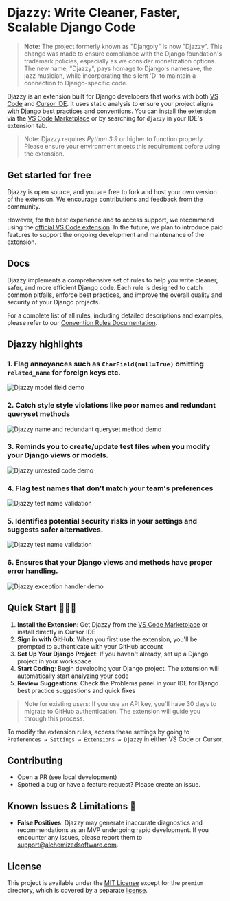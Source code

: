 # Djazzy: Write Cleaner, Faster, Scalable Django Code

> **Note:** The project formerly known as "Djangoly" is now "Djazzy". This change was made to ensure compliance with the Django foundation's trademark policies, especially as we consider monetization options. The new name, "Djazzy", pays homage to Django's namesake, the jazz musician, while incorporating the silent 'D' to maintain a connection to Django-specific code.

Djazzy is an extension built for Django developers that works with both [VS Code](https://code.visualstudio.com/) and [Cursor IDE](https://www.cursor.com/). It uses static analysis to ensure your project aligns with Django best practices and conventions. You can install the extension via the [VS Code Marketplace](https://marketplace.visualstudio.com/items?itemName=Alchemized.djangoly) or by searching for `djazzy` in your IDE's extension tab.

> Note: Djazzy requires _Python 3.9_ or higher to function properly. Please ensure your environment meets this requirement before using the extension.


## Get started for free

Djazzy is open source, and you are free to fork and host your own version of the extension. We encourage contributions and feedback from the community.

However, for the best experience and to access support, we recommend using the [official VS Code extension](https://marketplace.visualstudio.com/items?itemName=Alchemized.djazzy). In the future, we plan to introduce paid features to support the ongoing development and maintenance of the extension.


## Docs

Djazzy implements a comprehensive set of rules to help you write cleaner, safer, and more efficient Django code. Each rule is designed to catch common pitfalls, enforce best practices, and improve the overall quality and security of your Django projects.

For a complete list of all rules, including detailed descriptions and examples, please refer to our [Convention Rules Documentation](https://github.com/software-trizzey/djazzy-vscode/blob/main/docs/CONVENTION_RULES.md).


## Djazzy highlights

### 1. Flag annoyances such as `CharField(null=True)` omitting `related_name` for foreign keys etc.

![Djazzy model field demo](https://raw.githubusercontent.com/software-trizzey/images/refs/heads/main/assets/images/djazzy-model-field-validation-demo.gif)


### 2. Catch style style violations like poor names and redundant queryset methods

![Djazzy name and redundant queryset method demo](https://raw.githubusercontent.com/software-trizzey/images/refs/heads/main/assets/images/djangoly-function-name-and-queryset-demo.gif)


### 3. Reminds you to create/update test files when you modify your Django views or models.

![Djazzy untested code demo](https://raw.githubusercontent.com/software-trizzey/images/main/assets/images/flag-untested-api-code.gif)


### 4. Flag test names that don't match your team's preferences
![Djazzy test name validation](https://raw.githubusercontent.com/software-trizzey/images/refs/heads/main/assets/images/djangoly-test-name-validation.png)


### 5. Identifies potential security risks in your settings and suggests safer alternatives.

![Djazzy test name validation](https://raw.githubusercontent.com/software-trizzey/images/refs/heads/main/assets/images/djangoly-settings-validation.png)


### 6. Ensures that your Django views and methods have proper error handling.

![Djazzy exception handler demo](https://raw.githubusercontent.com/software-trizzey/images/main/assets/images/djangoly-exception-handler-demo.gif)



## Quick Start 🏃‍♂️💨

1. **Install the Extension**: Get Djazzy from the [VS Code Marketplace](https://marketplace.visualstudio.com/items?itemName=Alchemized.djangoly) or install directly in Cursor IDE
2. **Sign in with GitHub**: When you first use the extension, you'll be prompted to authenticate with your GitHub account
3. **Set Up Your Django Project**: If you haven't already, set up a Django project in your workspace
4. **Start Coding**: Begin developing your Django project. The extension will automatically start analyzing your code
5. **Review Suggestions**: Check the Problems panel in your IDE for Django best practice suggestions and quick fixes

> Note for existing users: If you use an API key, you'll have 30 days to migrate to GitHub authentication. The extension will guide you through this process.

To modify the extension rules, access these settings by going to `Preferences → Settings → Extensions → Djazzy` in either VS Code or Cursor.


## Contributing

- Open a PR (see local development)
- Spotted a bug or have a feature request? Please create an issue.


## Known Issues & Limitations 🐞

- **False Positives**: Djazzy may generate inaccurate diagnostics and recommendations as an MVP undergoing rapid development. If you encounter any issues, please report them to [support@alchemizedsoftware.com](mailto:support@alchemizedsoftware.com).


## License

This project is available under the [MIT License](LICENSE.md) except for the `premium` directory, which is covered by a separate [license](server/bundled/tools/python/djangoly/premium/LICENSE.md).
